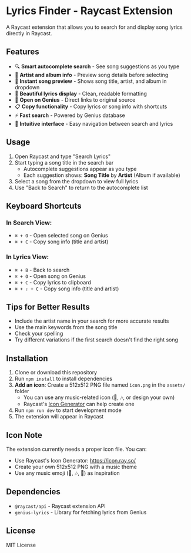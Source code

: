 # Lyrics Finder - Raycast Extension

A Raycast extension that allows you to search for and display song lyrics directly in Raycast.

## Features

- 🔍 **Smart autocomplete search** - See song suggestions as you type
- 👥 **Artist and album info** - Preview song details before selecting
- 🎵 **Instant song preview** - Shows song title, artist, and album in dropdown
- 📖 **Beautiful lyrics display** - Clean, readable formatting
- 🔗 **Open on Genius** - Direct links to original source
- 📋 **Copy functionality** - Copy lyrics or song info with shortcuts
- ⚡ **Fast search** - Powered by Genius database
- 🎨 **Intuitive interface** - Easy navigation between search and lyrics

## Usage

1. Open Raycast and type "Search Lyrics"
2. Start typing a song title in the search bar
   - Autocomplete suggestions appear as you type
   - Each suggestion shows: **Song Title** by **Artist** (Album if available)
3. Select a song from the dropdown to view full lyrics
4. Use "Back to Search" to return to the autocomplete list

## Keyboard Shortcuts

### In Search View:
- `⌘ + O` - Open selected song on Genius
- `⌘ + C` - Copy song info (title and artist)

### In Lyrics View:
- `⌘ + B` - Back to search
- `⌘ + O` - Open song on Genius  
- `⌘ + C` - Copy lyrics to clipboard
- `⌘ + ⇧ + C` - Copy song info (title and artist)

## Tips for Better Results

- Include the artist name in your search for more accurate results
- Use the main keywords from the song title
- Check your spelling
- Try different variations if the first search doesn't find the right song

## Installation

1. Clone or download this repository
2. Run `npm install` to install dependencies  
3. **Add an icon**: Create a 512x512 PNG file named `icon.png` in the `assets/` folder
   - You can use any music-related icon (🎵, 🎶, or design your own)
   - Raycast's [Icon Generator](https://icon.ray.so/) can help create one
4. Run `npm run dev` to start development mode
5. The extension will appear in Raycast

## Icon Note

The extension currently needs a proper icon file. You can:
- Use Raycast's Icon Generator: https://icon.ray.so/
- Create your own 512x512 PNG with a music theme
- Use any music emoji (🎵, 🎶, 🎼) as inspiration

## Dependencies

- `@raycast/api` - Raycast extension API
- `genius-lyrics` - Library for fetching lyrics from Genius

## License

MIT License 